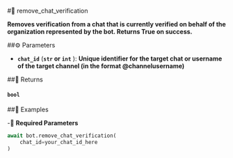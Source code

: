 #🔧 remove_chat_verification

**Removes verification from a chat that is currently verified on behalf of the organization represented by the bot. Returns True on success.**

##⚙️ Parameters

- **`chat_id`** (**`str` or `int`** ): **Unique identifier for the target chat or username of the target channel (in the format @channelusername)**

##📲 Returns

#### `bool`

##📀 Examples

-🪫 **Required Parameters**

```python
await bot.remove_chat_verification(
    chat_id=your_chat_id_here
)
```
